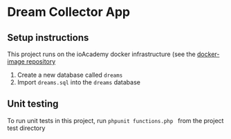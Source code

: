# Dream Collector App

## Setup instructions

This project runs on the ioAcademy docker infrastructure (see the [docker-image repository](https://github.com/iO-Academy/docker-image/)


1. Create a new database called `dreams`
2. Import `dreams.sql` into the `dreams` database

## Unit testing

To run unit tests in this project, run `phpunit functions.php ` from the project test directory

